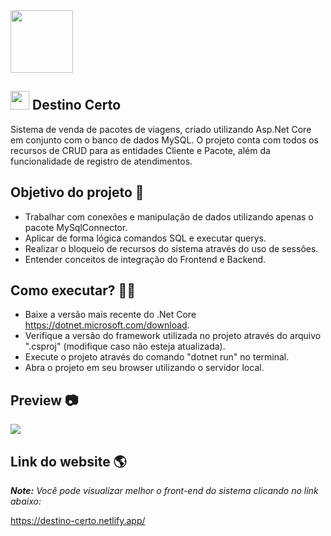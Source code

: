 <img height="100px" src="https://github.com/rafael-vaz/login-session-crud-asp.net-core-mvc/blob/main/projeto-destino-certo/wwwroot/img/logo.png?raw=true">

## <img height="30px" src="https://github.com/rafael-vaz/login-session-crud-asp.net-core-mvc/blob/main/projeto-destino-certo/wwwroot/img/icone.png?raw=true">  Destino Certo

Sistema de venda de pacotes de viagens, criado utilizando Asp.Net Core em conjunto com o banco de dados MySQL. O projeto conta com todos os recursos de CRUD para as entidades Cliente e Pacote, além da funcionalidade de registro de atendimentos.

## Objetivo do projeto :rocket:

- Trabalhar com conexões e manipulação de dados utilizando apenas o pacote MySqlConnector.
- Aplicar de forma lógica comandos SQL e executar querys.
- Realizar o bloqueio de recursos do sistema através do uso de sessões.
- Entender conceitos de integração do Frontend e Backend.

## Como executar? 🧑‍🔧

- Baixe a versão mais recente do .Net Core https://dotnet.microsoft.com/download.
- Verifique a versão do framework utilizada no projeto através do arquivo ".csproj" (modifique caso não esteja atualizada).
- Execute o projeto através do comando "dotnet run" no terminal.
- Abra o projeto em seu browser utilizando o servidor local.

## Preview :camera:

<img src="https://github.com/rafael-vaz/login-session-crud-asp.net-core-mvc/blob/main/destino-certo-preview.jpg?raw=true">

## Link do website 🌎

***Note:** Você pode visualizar melhor o front-end do sistema clicando no link abaixo:*

https://destino-certo.netlify.app/
